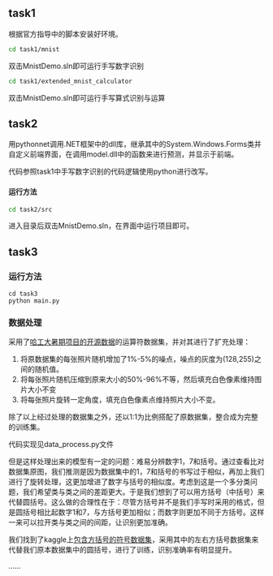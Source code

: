 ## task1

根据官方指导中的脚本安装好环境。

```bash
cd task1/mnist
```

双击MnistDemo.sln即可运行手写数字识别

```bash
cd task1/extended_mnist_calculator
```

双击MnistDemo.sln即可运行手写算式识别与运算

## task2

用pythonnet调用.NET框架中的dll库，继承其中的System.Windows.Forms类并自定义前端界面，在调用model.dll中的函数来进行预测，并显示于前端。

代码参照task1中手写数字识别的代码逻辑使用python进行改写。

#### 运行方法

```bash
cd task2/src
```

进入目录后双击MnistDemo.sln，在界面中运行项目即可。



## task3
### 运行方法
```
cd task3
python main.py
```

### 数据处理

采用了[哈工大暑期项目的开源数据](https://blog.csdn.net/qq_34919953/article/details/81048259)的运算符数据集，并对其进行了扩充处理：

1. 将原数据集的每张照片随机增加了1%-5%的噪点，噪点的灰度为(128,255)之间的随机值。
2. 将每张照片随机压缩到原来大小的50%-96%不等，然后填充白色像素维持图片大小不变
3. 将每张照片旋转一定角度，填充白色像素点维持照片大小不变。

除了以上经过处理的数据集之外，还以1:1为比例搭配了原数据集，整合成为完整的训练集。

代码实现见data_process.py文件



但是这样处理出来的模型有一定的问题：难易分辨数字1，7和括号。通过查看比对数据集原图，我们推测是因为数据集中的1，7和括号的书写过于相似，再加上我们进行了旋转处理，这更加增进了数字与括号的相似度。考虑到这是一个多分类问题，我们希望类与类之间的差距更大。于是我们想到了可以用方括号（中括号）来代替圆括号。这么做的合理性在于：尽管方括号并不是我们手写时采用的格式，但是圆括号相比起数字1和7，与方括号更加相似；而数字则更加不同于方括号。这样一来可以拉开类与类之间的间距，让识别更加准确。

我们找到了kaggle上[包含方括号的符号数据集](https://www.kaggle.com/michelheusser/handwritten-digits-and-operators)，采用其中的左右方括号数据集来代替我们原本数据集中的圆括号，进行了训练，识别准确率有明显提升。



……
